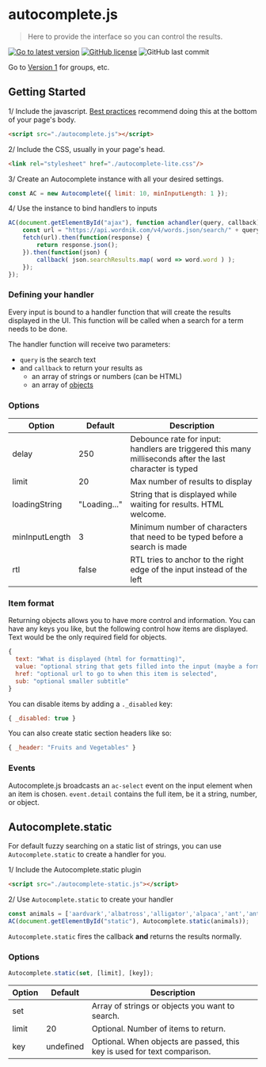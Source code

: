 # autocomplete.js

> Here to provide the interface so you can control the results.

[![Go to latest version](https://img.shields.io/github/release/vufind-org/autocomplete.js.svg)](https://github.com/vufind-org/autocomplete.js/releases)
[![GitHub license](https://img.shields.io/github/license/vufind-org/autocomplete.js.svg)](https://github.com/vufind-org/autocomplete.js/blob/dev/LICENSE.md)
![GitHub last commit](https://img.shields.io/github/last-commit/vufind-org/autocomplete.js.svg)

Go to [Version 1](https://github.com/vufind-org/autocomplete.js/tree/v1) for groups, etc.

## Getting Started

1/ Include the javascript. [Best practices](https://developers.google.com/apps-script/guides/html/best-practices#load_javascript_last) recommend doing this at the bottom of your page's body.

```html
<script src="./autocomplete.js"></script>
```

2/ Include the CSS, usually in your page's head.

```html
<link rel="stylesheet" href="./autocomplete-lite.css"/>
```

3/ Create an Autocomplete instance with all your desired settings.

```js
const AC = new Autocomplete({ limit: 10, minInputLength: 1 });
```

4/ Use the instance to bind handlers to inputs

```js
AC(document.getElementById("ajax"), function achandler(query, callback) {
    const url = "https://api.wordnik.com/v4/words.json/search/" + query + "?api_key=API_KEY";
    fetch(url).then(function(response) {
        return response.json();
    }).then(function(json) {
        callback( json.searchResults.map( word => word.word ) );
    });
});
```

### Defining your handler

Every input is bound to a handler function that will create the results displayed in the UI. This function will be called when a search for a term needs to be done.

The handler function will receive two parameters:
- `query` is the search text
- and `callback` to return your results as
  - an array of strings or numbers (can be HTML)
  - an array of [objects](#item-format)

### Options

| Option | Default | Description |
|--------|---------|-------------|
| delay | 250 | Debounce rate for input: handlers are triggered this many milliseconds after the last character is typed |
| limit | 20 | Max number of results to display |
| loadingString | "Loading..." | String that is displayed while waiting for results. HTML welcome. |
| minInputLength | 3 | Minimum number of characters that need to be typed before a search is made |
| rtl | false | RTL tries to anchor to the right edge of the input instead of the left |

### Item format

Returning objects allows you to have more control and information. You can have any keys you like, but the following control how items are displayed. Text would be the only required field for objects.

```js
{
  text: "What is displayed (html for formatting)",
  value: "optional string that gets filled into the input (maybe a format-free version)",
  href: "optional url to go to when this item is selected",
  sub: "optional smaller subtitle"
}
```

You can disable items by adding a `._disabled` key:

```js
{ _disabled: true }
```

You can also create static section headers like so:

```js
{ _header: "Fruits and Vegetables" }
```

### Events

Autocomplete.js broadcasts an `ac-select` event on the input element when an item is chosen. `event.detail` contains the full item, be it a string, number, or object.

## Autocomplete.static

For default fuzzy searching on a static list of strings, you can use `Autocomplete.static` to create a handler for you.

1/ Include the Autocomplete.static plugin

```html
<script src="./autocomplete-static.js"></script>
```

2/ Use `Autocomplete.static` to create your handler

```js
const animals = ['aardvark','albatross','alligator','alpaca','ant','anteater'...];
AC(document.getElementById("static"), Autocomplete.static(animals));
```

`Autocomplete.static` fires the callback **and** returns the results normally.

### Options

```js
Autocomplete.static(set, [limit], [key]);
```

| Option | Default | Description |
|--------|---------|-------------|
| set    |         | Array of strings or objects you want to search. |
| limit  | 20      | Optional. Number of items to return. |
| key    | undefined | Optional. When objects are passed, this key is used for text comparison. |
